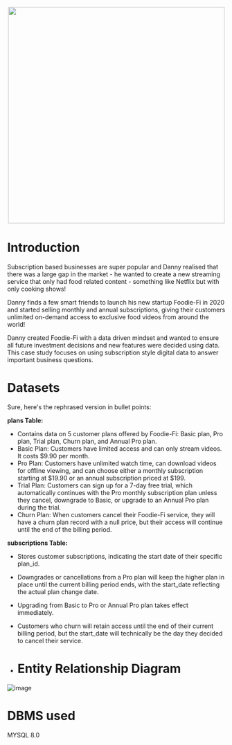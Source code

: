 <p align='center'>
<img src="https://github.com/shivin316/8__Week_SQL_Challenge/assets/122541994/73a5dea0-f354-4393-8b3e-3127e8d3a242" width='500'>
</p>

<h1>Introduction</h1>

Subscription based businesses are super popular and Danny realised that there was a large gap in the market - he wanted to create a new streaming service that only had food related content - something like Netflix but with only cooking shows!

Danny finds a few smart friends to launch his new startup Foodie-Fi in 2020 and started selling monthly and annual subscriptions, giving their customers unlimited on-demand access to exclusive food videos from around the world!

Danny created Foodie-Fi with a data driven mindset and wanted to ensure all future investment decisions and new features were decided using data. This case study focuses on using subscription style digital data to answer important business questions.

<h1>Datasets</h1>

Sure, here's the rephrased version in bullet points:

**plans Table:**

- Contains data on 5 customer plans offered by Foodie-Fi: Basic plan, Pro plan, Trial plan, Churn plan, and Annual Pro plan.
- Basic Plan: Customers have limited access and can only stream videos. It costs $9.90 per month.
- Pro Plan: Customers have unlimited watch time, can download videos for offline viewing, and can choose either a monthly subscription starting at $19.90 or an annual subscription priced at $199.
- Trial Plan: Customers can sign up for a 7-day free trial, which automatically continues with the Pro monthly subscription plan unless they cancel, downgrade to Basic, or upgrade to an Annual Pro plan during the trial.
- Churn Plan: When customers cancel their Foodie-Fi service, they will have a churn plan record with a null price, but their access will continue until the end of the billing period.

**subscriptions Table:**

- Stores customer subscriptions, indicating the start date of their specific plan_id.
- Downgrades or cancellations from a Pro plan will keep the higher plan in place until the current billing period ends, with the start_date reflecting the actual plan change date.
- Upgrading from Basic to Pro or Annual Pro plan takes effect immediately.
- Customers who churn will retain access until the end of their current billing period, but the start_date will technically be the day they decided to cancel their service.

- <h1>Entity Relationship Diagram</h1>

![image](https://github.com/shivin316/8__Week_SQL_Challenge/assets/122541994/63ded15f-c771-4736-9fbf-6445e2cd0dce)


<h1>DBMS used</h1>

MYSQL 8.0
